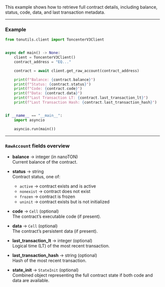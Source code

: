 This example shows how to retrieve full contract details, including balance, status, code, data, and last transaction metadata.

---

### Example
```python
from tonutils.client import ToncenterV3Client


async def main() -> None:
    client = ToncenterV3Client()
    contract_address = "EQ..."

    contract = await client.get_raw_account(contract_address)

    print(f"Balance: {contract.balance}")
    print(f"Status: {contract.status}")
    print(f"Code: {contract.code}")
    print(f"Data: {contract.data}")
    print(f"Last Transaction LT: {contract.last_transaction_lt}")
    print(f"Last Transaction Hash: {contract.last_transaction_hash}")


if __name__ == "__main__":
    import asyncio

    asyncio.run(main())
```

---

### `RawAccount` fields overview

* **balance** → integer (in nanoTON)  
  Current balance of the contract.

* **status** → string  
  Contract status, one of:
    * `active` → contract exists and is active
    * `nonexist` → contract does not exist
    * `frozen` → contract is frozen
    * `uninit` → contract exists but is not initialized

* **code** → `Cell` (optional)  
  The contract’s executable code (if present).

* **data** → `Cell` (optional)  
  The contract’s persistent data (if present).

* **last_transaction_lt** → integer (optional)  
  Logical time (LT) of the most recent transaction.

* **last_transaction_hash** → string (optional)  
  Hash of the most recent transaction.

* **state_init** → `StateInit` (optional)  
  Combined object representing the full contract state if both code and data are available.
